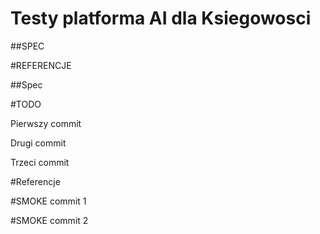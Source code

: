 # Testy platforma AI dla Ksiegowosci


##SPEC


#REFERENCJE

##Spec

#TODO

Pierwszy commit

Drugi commit

Trzeci commit

#Referencje



#SMOKE commit 1

#SMOKE commit 2

